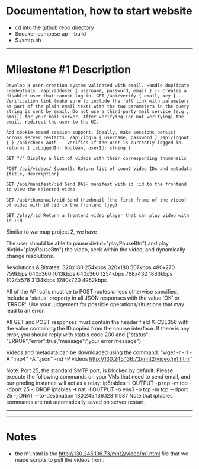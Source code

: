 # Documentation, how to start website

- cd into the github repo directory
- $docker-compose up --build
- $./smtp.sh

-----------

# Milestone #1 Description

    Develop a user-creation system validated with email. Handle duplicate credentials. /api/adduser { username, password, email } -- Creates a disabled user that cannot log in. GET /api/verify { email, key } -- Verification link (make sure to include the full link with parameters as part of the plain email text) with the two parameters in the query string is sent by email. Do not use a third-party mail service (e.g., gmail) for your mail server. After verifying (or not verifying) the email, redirect the user to the UI.

    Add cookie-based session support. Ideally, make sessions persist across server restarts. /api/login { username, password } /api/logout { } /api/check-auth -- Verifies if the user is currently logged in, returns { isLoggedIn: boolean, userId: string }

    GET "/" Display a list of videos with their corresponding thumbnails

    POST /api/videos/ {count}: Return list of count video IDs and metadata {title, description}

    GET /api/manifest/:id Send DASH manifest with id :id to the frontend to view the selected video

    GET /api/thumbnail/:id Send thumbnail (the first frame of the video) of video with id :id to the frontend (jpg)

    GET /play/:id Return a frontend video player that can play video with id :id

Similar to warmup project 2, we have

The user should be able to pause div(id="playPauseBtn") and play div(id="playPauseBtn") the video, seek within the video, and dynamically change resolutions.

Resolutions & Bitrates: 320x180 254kbps 320x180 507kbps 480x270 759kbps 640x360 1013kbps 640x360 1254kbps 768x432 1883kbps 1024x576 3134kbps 1280x720 4952kbps

All of the API calls must be to POST routes unless otherwise specified. Include a 'status' property in all JSON responses with the value 'OK' or 'ERROR'. Use your judgement for possible operations/situations that may lead to an error.

All GET and POST responses must contain the header field X-CSE356 with the value containing the ID copied from the course interface. If there is any error, you should reply with status code 200 and {"status": "ERROR","error":true,"message":"your error message"}

Videos and metadata can be downloaded using the command: "wget -r -l1 -A ".mp4" -A ".json" -nd -P videos http://130.245.136.73/mnt2/video/m1.html"

Note: Port 25, the standard SMTP port, is blocked by default. Please execute the following commands on your VMs that need to send email, and our grading instance will act as a relay: ip6tables -I OUTPUT -p tcp -m tcp --dport 25 -j DROP iptables -t nat -I OUTPUT -o ens3 -p tcp -m tcp --dport 25 -j DNAT --to-destination 130.245.136.123:11587 Note that iptables commands are not automatically saved on server restart.


-------------------


-------------

# Notes

- the m1.html is the http://130.245.136.73/mnt2/video/m1.html file that we made scripts to pull the videos from.
